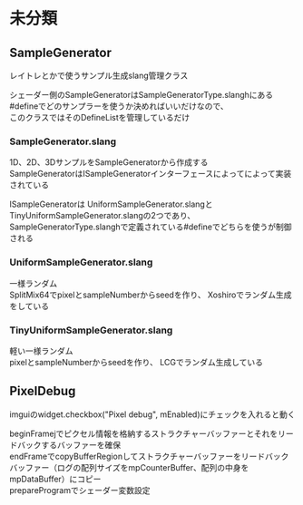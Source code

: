 # 未分類

## SampleGenerator
レイトレとかで使うサンプル生成slang管理クラス  

シェーダー側のSampleGeneratorはSampleGeneratorType.slanghにある#defineでどのサンプラーを使うか決めればいいだけなので、  
このクラスではそのDefineListを管理しているだけ  

### SampleGenerator.slang
1D、2D、3DサンプルをSampleGeneratorから作成する  
SampleGeneratorはISampleGeneratorインターフェースによってによって実装されている

ISampleGeneratorは
UniformSampleGenerator.slangとTinyUniformSampleGenerator.slangの2つであり、
SampleGeneratorType.slanghで定義されている#defineでどちらを使うが制御される  

### UniformSampleGenerator.slang
一様ランダム   
SplitMix64でpixelとsampleNumberからseedを作り、 
Xoshiroでランダム生成をしている  

### TinyUniformSampleGenerator.slang
軽い一様ランダム  
pixelとsampleNumberからseedを作り、 
LCGでランダム生成している  


## PixelDebug

imguiのwidget.checkbox("Pixel debug", mEnabled)にチェックを入れると動く  

beginFramejでピクセル情報を格納するストラクチャーバッファーとそれをリードバックするバッファーを確保  
endFrameでcopyBufferRegionしてストラクチャーバッファーをリードバックバッファー（ログの配列サイズをmpCounterBuffer、配列の中身をmpDataBuffer）にコピー  
prepareProgramでシェーダー変数設定  
<!--stackedit_data:
eyJoaXN0b3J5IjpbMjA5NzQyMzYxLDIwODY0MzUzNTgsMTQyND
A3OTU5NiwtMTExMTU3MzI3OCwtNjA4MDA2MjIzLC0xOTI2NzYw
NjYwLDE1NzEyMTIwNDMsLTE5OTY4NDQ0NzksODcyNTg5MDE2LC
0xOTA3MTY1NzczLC01OTE5MzA2ODAsLTUxODA5MzI0OCwtMTk2
MDEyNzk2Niw5MTYwMjI3NDcsLTEwNjUzNjI0NTgsODY2NjkyOT
Q2LC00NDQ2OTE3NTBdfQ==
-->
